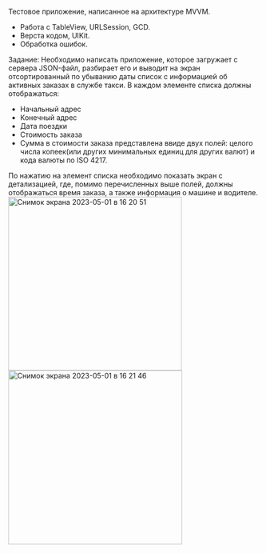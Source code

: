 Тестовое приложение, написанное на архитектуре MVVM.
- Работа с TableView, URLSession, GCD.
- Верста кодом, UIKit.
- Обработка ошибок.

Задание:
Необходимо написать приложение, которое загружает с сервера JSON-файл, разбирает его и выводит на экран отсортированный по убыванию даты список с информацией об активных заказах в службе такси. В каждом элементе списка должны отображаться:
- Начальный адрес
- Конечный адрес
- Дата поездки
- Стоимость заказа 
- Сумма в стоимости заказа представлена ввиде двух полей: целого числа копеек(или других минимальных единиц для других валют) и кода валюты по ISO 4217.

По нажатию на элемент списка необходимо показать экран с детализацией, где, помимо перечисленных выше полей, должны отображаться время заказа, а также информация о машине и водителе.
<img width="347" alt="Снимок экрана 2023-05-01 в 16 20 51" src="https://user-images.githubusercontent.com/88377157/235434410-1c2ca042-bb4a-42a3-b73e-107fd163d509.png">
<img width="348" alt="Снимок экрана 2023-05-01 в 16 21 46" src="https://user-images.githubusercontent.com/88377157/235434423-07dd5406-c3e7-4f8c-9f4b-5c6924a130a3.png">


